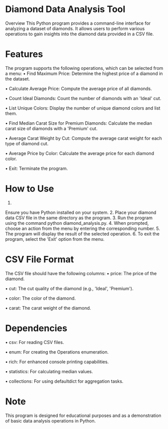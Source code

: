 # Diamond Data Analysis Tool
Overview
This Python program provides a command-line interface for analyzing a dataset of diamonds. It allows users to perform various operations to gain insights into the diamond data provided in a CSV file.

# Features
The program supports the following operations, which can be selected from a menu:
•  Find Maximum Price: Determine the highest price of a diamond in the dataset.

•  Calculate Average Price: Compute the average price of all diamonds.

•  Count Ideal Diamonds: Count the number of diamonds with an 'Ideal' cut.

•  List Unique Colors: Display the number of unique diamond colors and list them.

•  Find Median Carat Size for Premium Diamonds: Calculate the median carat size of diamonds with a 'Premium' cut.

•  Average Carat Weight by Cut: Compute the average carat weight for each type of diamond cut.

•  Average Price by Color: Calculate the average price for each diamond color.

•  Exit: Terminate the program.

# How to Use
1. 
Ensure you have Python installed on your system.
2. 
Place your diamond data CSV file in the same directory as the program.
3. 
Run the program using the command python diamond_analysis.py.
4. 
When prompted, choose an action from the menu by entering the corresponding number.
5. 
The program will display the result of the selected operation.
6. 
To exit the program, select the 'Exit' option from the menu.

# CSV File Format
The CSV file should have the following columns:
•  price: The price of the diamond.

•  cut: The cut quality of the diamond (e.g., 'Ideal', 'Premium').

•  color: The color of the diamond.

•  carat: The carat weight of the diamond.

# Dependencies
•  csv: For reading CSV files.

•  enum: For creating the Operations enumeration.

•  rich: For enhanced console printing capabilities.

•  statistics: For calculating median values.

•  collections: For using defaultdict for aggregation tasks.

# Note
This program is designed for educational purposes and as a demonstration of basic data analysis operations in Python.